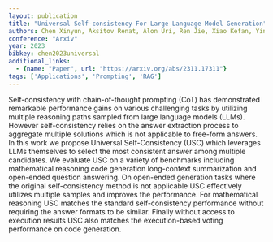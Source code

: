 ```yaml
---
layout: publication
title: "Universal Self-consistency For Large Language Model Generation"
authors: Chen Xinyun, Aksitov Renat, Alon Uri, Ren Jie, Xiao Kefan, Yin Pengcheng, Prakash Sushant, Sutton Charles, Wang Xuezhi, Zhou Denny
conference: "Arxiv"
year: 2023
bibkey: chen2023universal
additional_links:
  - {name: "Paper", url: "https://arxiv.org/abs/2311.17311"}
tags: ['Applications', 'Prompting', 'RAG']
---
```

Self-consistency with chain-of-thought prompting (CoT) has demonstrated remarkable performance gains on various challenging tasks by utilizing multiple reasoning paths sampled from large language models (LLMs). However self-consistency relies on the answer extraction process to aggregate multiple solutions which is not applicable to free-form answers. In this work we propose Universal Self-Consistency (USC) which leverages LLMs themselves to select the most consistent answer among multiple candidates. We evaluate USC on a variety of benchmarks including mathematical reasoning code generation long-context summarization and open-ended question answering. On open-ended generation tasks where the original self-consistency method is not applicable USC effectively utilizes multiple samples and improves the performance. For mathematical reasoning USC matches the standard self-consistency performance without requiring the answer formats to be similar. Finally without access to execution results USC also matches the execution-based voting performance on code generation.
